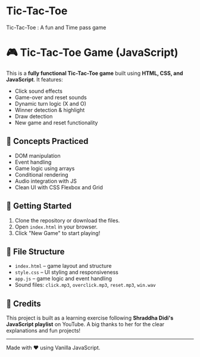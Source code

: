 # Tic-Tac-Toe
Tic-Tac-Toe : A fun and Time pass game
# 🎮 Tic-Tac-Toe Game (JavaScript)

This is a **fully functional Tic-Tac-Toe game** built using **HTML, CSS, and JavaScript**. It features:

- Click sound effects
- Game-over and reset sounds
- Dynamic turn logic (X and O)
- Winner detection & highlight
- Draw detection
- New game and reset functionality

## 🧠 Concepts Practiced

- DOM manipulation
- Event handling
- Game logic using arrays
- Conditional rendering
- Audio integration with JS
- Clean UI with CSS Flexbox and Grid

## 🚀 Getting Started

1. Clone the repository or download the files.
2. Open `index.html` in your browser.
3. Click "New Game" to start playing!

## 📁 File Structure

- `index.html` – game layout and structure
- `style.css` – UI styling and responsiveness
- `app.js` – game logic and event handling
- Sound files: `click.mp3`, `overclick.mp3`, `reset.mp3`, `win.wav`

## 🙏 Credits

This project is built as a learning exercise following **Shraddha Didi's JavaScript playlist** on YouTube. A big thanks to her for the clear explanations and fun projects!

---

Made with ❤️ using Vanilla JavaScript.

